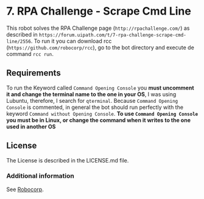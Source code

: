 # 7. RPA Challenge - Scrape Cmd Line

This robot solves the RPA Challenge page (`http://rpachallenge.com/`) as described in `https://forum.uipath.com/t/7-rpa-challenge-scrape-cmd-line/2556`. To run it you can download rcc (`https://github.com/robocorp/rcc`), go to the bot directory and execute de command `rcc run`.

## Requirements

To run the Keyword called `Command Opening Console` you **must uncomment it and change the terminal name to the one in your OS**, I was using Lubuntu, therefore, I search for `qterminal`. Because `Command Opening Console` is commented, in general the bot should run perfectly with the keyword `Command without Opening Console`. **To use `Command Opening Console` you must be in Linux, or change the command when it writes to the one used in another OS**

## License

The License is described in the LICENSE.md file.

### Additional information
See [Robocorp](https://robocorp.com).

